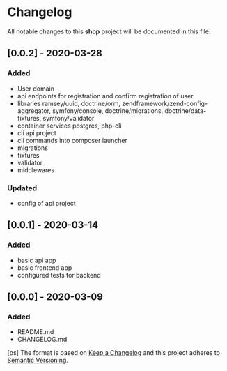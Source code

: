 # Changelog
All notable changes to this **shop** project will be documented in this file.

## [0.0.2] - 2020-03-28
### Added
- User domain
- api endpoints for registration and confirm registration of user
- libraries ramsey/uuid, doctrine/orm, zendframework/zend-config-aggregator, symfony/console, doctrine/migrations, doctrine/data-fixtures, symfony/validator
- container services postgres, php-cli
- cli api project
- cli commands into composer launcher
- migrations
- fixtures
- validator
- middlewares
### Updated
- config of api project

## [0.0.1] - 2020-03-14
### Added
- basic api app
- basic frontend app
- configured tests for backend

## [0.0.0] - 2020-03-09
### Added
- README.md
- CHANGELOG.md

[ps]
The format is based on [Keep a Changelog](http://keepachangelog.com/en/1.0.0/)
and this project adheres to [Semantic Versioning](http://semver.org/spec/v2.0.0.html).